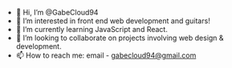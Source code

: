- 👋 Hi, I’m @GabeCloud94
- 👀 I’m interested in front end web development and guitars!
- 🌱 I’m currently learning JavaScript and React.
- 💞️ I’m looking to collaborate on projects involving web design & development.
- 📫 How to reach me: email - gabecloud94@gmail.com

<!---
GabeCloud94/GabeCloud94 is a ✨ special ✨ repository because its `README.md` (this file) appears on your GitHub profile.
You can click the Preview link to take a look at your changes.
--->
